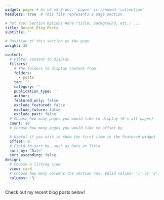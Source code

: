 ```yaml
---
widget: pages # As of v5.8-dev, 'pages' is renamed 'collection'
headless: true  # This file represents a page section.

# Put Your Section Options Here (title, background, etc.) ...
title: Recent Blog Posts
subtitle: ''

# Position of this section on the page
weight: 30

content:
  # Filter content to display
  filters:
    # The folders to display content from
    folders:
      - posts
    tag: ''
    category: ''
    publication_type: ''
    author: ''
    featured_only: false
    exclude_featured: false
    exclude_future: false
    exclude_past: false
  # Choose how many pages you would like to display (0 = all pages)
  count: 10
  # Choose how many pages you would like to offset by

  # Useful if you wish to show the first item in the Featured widget
  offset: 0
  # Field to sort by, such as Date or Title
  sort_by: 'Date'
  sort_ascending: false
design:
  # Choose a listing view
  view: card
  # Choose how many columns the section has. Valid values: '1' or '2'.
  columns: '3'
---
```


Check out my recent blog posts below!
